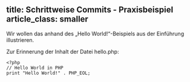 title: Schrittweise Commits - Praxisbeispiel
article_class: smaller
---

Wir wollen das anhand des „Hello World!“-Beispiels aus der Einführung illustrieren. 

Zur Erinnerung der Inhalt der Datei hello.php:

```
<?php
// Hello World in PHP
print "Hello World!" . PHP_EOL;
```
